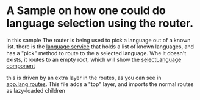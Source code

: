 # A Sample on how one could do language selection using the router.

in this sample The router is being used to pick a language out of a known list. 
there is the [language service](./src/app/lang.service.ts) that holds a list of known languages, and has a "pick" method to route to the a selected language. Whe it doesn't exists, it routes to an empty root, which will show the [selectLanguage component](./src/app/pick-lang/pick-lang.component.ts)

this is driven by an extra layer in the routes, as you can see in [app.lang.routes](./src/app/app.lang.routes.ts). This file adds a "top" layer, and imports the normal routes as lazy-loaded children
